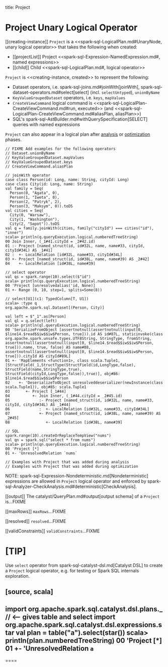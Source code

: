 title: Project

# Project Unary Logical Operator

[[creating-instance]]
`Project` is a <<spark-sql-LogicalPlan.md#UnaryNode, unary logical operator>> that takes the following when created:

* [[projectList]] Project <<spark-sql-Expression-NamedExpression.md#, named expressions>>
* [[child]] Child <<spark-sql-LogicalPlan.md#, logical operator>>

`Project` is <<creating-instance, created>> to represent the following:

* Dataset operators, i.e. spark-sql-joins.md#joinWith[joinWith], spark-sql-dataset-operators.md#select[select] (incl. `selectUntyped`), `unionByName`
* `KeyValueGroupedDataset` operators, i.e. `keys`, `mapValues`
* `CreateViewCommand` logical command is <<spark-sql-LogicalPlan-CreateViewCommand.md#run, executed>> (and <<spark-sql-LogicalPlan-CreateViewCommand.md#aliasPlan, aliasPlan>>)
* SQL's spark-sql-AstBuilder.md#withQuerySpecification[SELECT] queries with named expressions

`Project` can also appear in a logical plan after [analysis](../Analyzer.md) or [optimization](../Optimizer.md) phases.

```text
// FIXME Add examples for the following operators
// Dataset.unionByName
// KeyValueGroupedDataset.mapValues
// KeyValueGroupedDataset.keys
// CreateViewCommand.aliasPlan

// joinWith operator
case class Person(id: Long, name: String, cityId: Long)
case class City(id: Long, name: String)
val family = Seq(
  Person(0, "Agata", 0),
  Person(1, "Iweta", 0),
  Person(2, "Patryk", 2),
  Person(3, "Maksym", 0)).toDS
val cities = Seq(
  City(0, "Warsaw"),
  City(1, "Washington"),
  City(2, "Sopot")).toDS
val q = family.joinWith(cities, family("cityId") === cities("id"), "inner")
scala> println(q.queryExecution.logical.numberedTreeString)
00 Join Inner, (_1#41.cityId = _2#42.id)
01 :- Project [named_struct(id, id#32L, name, name#33, cityId, cityId#34L) AS _1#41]
02 :  +- LocalRelation [id#32L, name#33, cityId#34L]
03 +- Project [named_struct(id, id#38L, name, name#39) AS _2#42]
04    +- LocalRelation [id#38L, name#39]

// select operator
val qs = spark.range(10).select($"id")
scala> println(qs.queryExecution.logical.numberedTreeString)
00 'Project [unresolvedalias('id, None)]
01 +- Range (0, 10, step=1, splits=Some(8))

// select[U1](c1: TypedColumn[T, U1])
scala> :type q
org.apache.spark.sql.Dataset[(Person, City)]

val left = $"_1".as[Person]
val ql = q.select(left)
scala> println(ql.queryExecution.logical.numberedTreeString)
00 'SerializeFromObject [assertnotnull(assertnotnull(input[0, $line14.$read$$iw$$iw$Person, true])).id AS id#87L, staticinvoke(class org.apache.spark.unsafe.types.UTF8String, StringType, fromString, assertnotnull(assertnotnull(input[0, $line14.$read$$iw$$iw$Person, true])).name, true, false) AS name#88, assertnotnull(assertnotnull(input[0, $line14.$read$$iw$$iw$Person, true])).cityId AS cityId#89L]
01 +- 'MapElements <function1>, class scala.Tuple1, [StructField(_1,StructType(StructField(id,LongType,false), StructField(name,StringType,true), StructField(cityId,LongType,false)),true)], obj#86: $line14.$read$$iw$$iw$Person
02    +- 'DeserializeToObject unresolveddeserializer(newInstance(class scala.Tuple1)), obj#85: scala.Tuple1
03       +- Project [_1#44]
04          +- Join Inner, (_1#44.cityId = _2#45.id)
05             :- Project [named_struct(id, id#32L, name, name#33, cityId, cityId#34L) AS _1#44]
06             :  +- LocalRelation [id#32L, name#33, cityId#34L]
07             +- Project [named_struct(id, id#38L, name, name#39) AS _2#45]
08                +- LocalRelation [id#38L, name#39]

// SQL
spark.range(10).createOrReplaceTempView("nums")
val qn = spark.sql("select * from nums")
scala> println(qn.queryExecution.logical.numberedTreeString)
00 'Project [*]
01 +- 'UnresolvedRelation `nums`

// Examples with Project that was added during analysis
// Examples with Project that was added during optimization
```

NOTE: spark-sql-Expression-Nondeterministic.md[Nondeterministic] expressions are allowed in `Project` logical operator and enforced by spark-sql-Analyzer-CheckAnalysis.md#deterministic[CheckAnalysis].

[[output]]
The catalyst/QueryPlan.md#output[output schema] of a `Project` is...FIXME

[[maxRows]]
`maxRows`...FIXME

[[resolved]]
`resolved`...FIXME

[[validConstraints]]
`validConstraints`...FIXME

[TIP]
====
Use `select` operator from spark-sql-catalyst-dsl.md[Catalyst DSL] to create a `Project` logical operator, e.g. for testing or Spark SQL internals exploration.

[source, scala]
----
import org.apache.spark.sql.catalyst.dsl.plans._  // <-- gives table and select
import org.apache.spark.sql.catalyst.dsl.expressions.star
val plan = table("a").select(star())
scala> println(plan.numberedTreeString)
00 'Project [*]
01 +- 'UnresolvedRelation `a`
----
====
